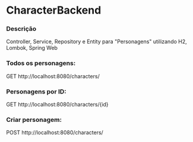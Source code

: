 # CharacterBackend

### Descrição

Controller, Service, Repository e Entity para "Personagens" utilizando H2, Lombok, Spring Web

### Todos os personagens:
GET http://localhost:8080/characters/

### Personagens por ID:
GET http://localhost:8080/characters/{id}

### Criar personagem:
POST http://localhost:8080/characters/
